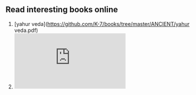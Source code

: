 ## Read interesting books online 


1. [yahur veda](https://github.com/K-7/books/tree/master/ANCIENT/yahur veda.pdf)
2. ![Aryabhatta Maths](https://github.com/K-7/books/tree/master/ANCIENT/aryabhatta-math.pdf)
